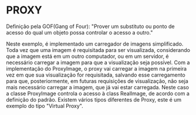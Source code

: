 PROXY
=====

Definição pela GOF(Gang of Four): "Prover um substituto ou ponto de acesso do qual um objeto possa controlar o acesso a outro."

Neste exemplo, é implementado um carregador de imagens simplificado. Toda vez que uma imagem é requisitada para ser visualizada,
considerando que a imagem está em um outro computador, ou em um servidor, é necessário carregar a imagem para que a visualização
seja possível. Com a implementação do ProxyImage, o proxy vai carregar a imagem na primeira vez em que sua visualização for
requisitada, salvando esse carregamento para que, posteriormente, em futuras requisições de visualização, não seja mais necessário
carregar a imagem, que já vai estar carregada. Neste caso a classe ProxyImage controla o acesso à class RealImage, de acordo com
a definição do padrão. Existem vários tipos diferentes de Proxy, este é um exemplo do tipo "Virtual Proxy".
